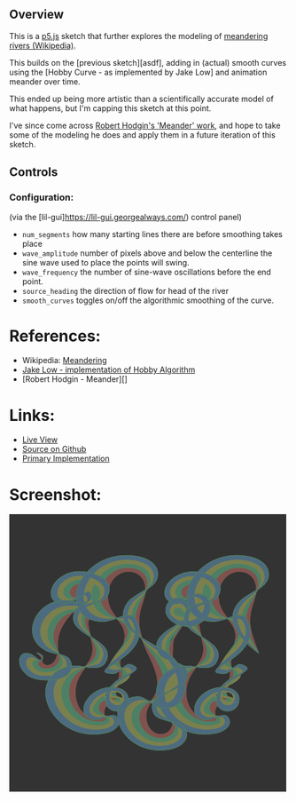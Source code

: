 
## Overview

This is a [p5.js][p5js-home] sketch that further explores the modeling of [meandering rivers (Wikipedia)](https://en.wikipedia.org/wiki/Meander).

This builds on the [previous sketch][asdf], adding in (actual) smooth curves using the [Hobby Curve - as implemented by Jake Low] and animation meander over time.

This ended up being more artistic than a scientifically accurate model of what happens, but I'm capping this sketch at this point.

I've since come across [Robert Hodgin's 'Meander' work](https://roberthodgin.com/project/meander), and hope to take some of the modeling he does and apply them in a future iteration of this sketch.

## Controls

### Configuration: 
(via the [lil-gui]https://lil-gui.georgealways.com/) control panel)

* `num_segments` how many starting lines there are before smoothing takes place
* `wave_amplitude` number of pixels above and below the centerline the sine wave used to place the points will swing.
* `wave_frequency` the number of sine-wave oscillations before the end point.
* `source_heading` the direction of flow for head of the river
* `smooth_curves` toggles on/off the algorithmic smoothing of the curve.



# References:
* Wikipedia: [Meandering](https://en.wikipedia.org/wiki/Meander)
* [Jake Low - implementation of Hobby Algorithm][jakelow-blog-hobby-curve]
* [Robert Hodgin - Meander][]

# Links: 

* [Live View][live-view]
* [Source on Github][source-code]
* [Primary Implementation][main-pr]

# Screenshot:

![screenshot][screenshot-01]

[p5js-home]: https://p5js.org/
[source-code]: https://github.com/brianhonohan/sketchbook/tree/master/p5js/meandering-river/
[main-pr]: https://github.com/brianhonohan/sketchbook/pull/77
[live-view]: https://brianhonohan.com/sketchbook/p5js/meandering-river/
[screenshot-01]: ./screenshot-01.png
[micycle-hobby-curves]: https://github.com/micycle1/Hobby-Curves
[jakelow-blog-hobby-curve]: https://www.jakelow.com/blog/hobby-curves
[roberthodgin-meander]: https://roberthodgin.com/project/meander